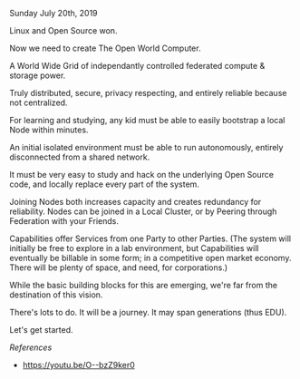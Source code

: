 Sunday July 20th, 2019

Linux and Open Source won.

Now we need to create The Open World Computer.

A World Wide Grid of independantly controlled federated compute & storage power.

Truly distributed, secure, privacy respecting, and entirely reliable because not centralized.

For learning and studying, any kid must be able to easily bootstrap a local Node within minutes.

An initial isolated environment must be able to run autonomously, entirely disconnected from a shared network.

It must be very easy to study and hack on the underlying Open Source code, and locally replace every part of the system.

Joining Nodes both increases capacity and creates redundancy for reliability.  Nodes can be joined in a Local Cluster, or by Peering through Federation with your Friends.

Capabilities offer Services from one Party to other Parties.  (The system will initially be free to explore in a lab environment, but Capabilities will eventually be billable in some form; in a competitive open market economy.  There will be plenty of space, and need, for corporations.)

While the basic building blocks for this are emerging, we're far from the destination of this vision.

There's lots to do.  It will be a journey.  It may span generations (thus EDU).

Let's get started.


_References_

* https://youtu.be/O--bzZ9ker0

